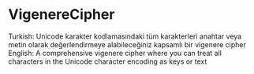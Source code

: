 # VigenereCipher
Turkish: Unicode karakter kodlamasındaki tüm karakterleri anahtar veya metin olarak değerlendirmeye alabileceğiniz kapsamlı bir vigenere cipher
English: A comprehensive vigenere cipher where you can treat all characters in the Unicode character encoding as keys or text
